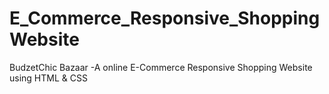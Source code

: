 # E_Commerce_Responsive_ShoppingWebsite
BudzetChic Bazaar -A online E-Commerce Responsive Shopping Website using HTML &amp; CSS
